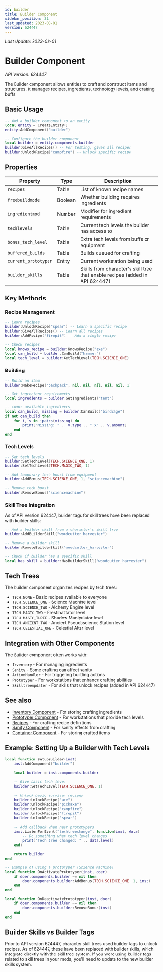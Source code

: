 ```yaml
---
id: builder
title: Builder Component
sidebar_position: 21
last_updated: 2023-08-01
version: 624447
---
```

*Last Update: 2023-08-01*
# Builder Component

*API Version: 624447*

The Builder component allows entities to craft and construct items and structures. It manages recipes, ingredients, technology levels, and crafting buffs.

## Basic Usage

```lua
-- Add a builder component to an entity
local entity = CreateEntity()
entity:AddComponent("builder")

-- Configure the builder component
local builder = entity.components.builder
builder:GiveAllRecipes() -- For testing, gives all recipes
builder:UnlockRecipe("campfire") -- Unlock specific recipe
```

## Properties

| Property | Type | Description |
|----------|------|-------------|
| `recipes` | Table | List of known recipe names |
| `freebuildmode` | Boolean | Whether building requires ingredients |
| `ingredientmod` | Number | Modifier for ingredient requirements |
| `techlevels` | Table | Current tech levels the builder has access to |
| `bonus_tech_level` | Table | Extra tech levels from buffs or equipment |
| `buffered_builds` | Table | Builds queued for crafting |
| `current_prototyper` | Entity | Current workstation being used |
| `builder_skills` | Table | Skills from character's skill tree that enable recipes (added in API 624447) |

## Key Methods

### Recipe Management

```lua
-- Learn recipes
builder:UnlockRecipe("spear") -- Learn a specific recipe
builder:GiveAllRecipes() -- Learn all recipes
builder:AddRecipe("firepit") -- Add a single recipe

-- Check recipes
local knows_recipe = builder:KnowsRecipe("axe")
local can_build = builder:CanBuild("hammer")
local tech_level = builder:GetTechLevel(TECH.SCIENCE_ONE)
```

### Building

```lua
-- Build an item
builder:MakeRecipe("backpack", nil, nil, nil, nil, nil, 1)

-- Get ingredient requirements
local ingredients = builder:GetIngredients("tent")

-- Count available ingredients
local can_build, missing = builder:CanBuild("birdcage")
if not can_build then
    for i, v in ipairs(missing) do
        print("Missing: " .. v.type .. " x" .. v.amount)
    end
end
```

### Tech Levels

```lua
-- Set tech levels
builder:SetTechLevel(TECH.SCIENCE_ONE, 1)
builder:SetTechLevel(TECH.MAGIC_TWO, 1)

-- Add temporary tech boost from equipment
builder:AddBonus(TECH.SCIENCE_ONE, 1, "sciencemachine")

-- Remove tech boost
builder:RemoveBonus("sciencemachine")
```

### Skill Tree Integration

As of API version 624447, builder tags for skill trees have been replaced with builder skills:

```lua
-- Add a builder skill from a character's skill tree
builder:AddBuilderSkill("woodcutter_harvester")

-- Remove a builder skill
builder:RemoveBuilderSkill("woodcutter_harvester")

-- Check if builder has a specific skill
local has_skill = builder:HasBuilderSkill("woodcutter_harvester")
```

## Tech Trees

The builder component organizes recipes by tech trees:

- `TECH.NONE` - Basic recipes available to everyone
- `TECH.SCIENCE_ONE` - Science Machine level
- `TECH.SCIENCE_TWO` - Alchemy Engine level
- `TECH.MAGIC_TWO` - Prestihatitator level
- `TECH.MAGIC_THREE` - Shadow Manipulator level
- `TECH.ANCIENT_TWO` - Ancient Pseudoscience Station level
- `TECH.CELESTIAL_ONE` - Celestial Altar level

## Integration with Other Components

The Builder component often works with:

- `Inventory` - For managing ingredients
- `Sanity` - Some crafting can affect sanity
- `ActionHandler` - For triggering building actions
- `Prototyper` - For workstations that enhance crafting abilities
- `Skilltreeupdater` - For skills that unlock recipes (added in API 624447)

## See also

- [Inventory Component](inventory.md) - For storing crafting ingredients
- [Prototyper Component](other-components.md) - For workstations that provide tech levels
- [Recipes](../recipes/crafting.md) - For crafting recipe definitions
- [Sanity Component](sanity.md) - For sanity effects from crafting
- [Container Component](container.md) - For storing crafted items

## Example: Setting Up a Builder with Tech Levels

```lua
local function SetupBuilder(inst)
    inst:AddComponent("builder")
    
    local builder = inst.components.builder
    
    -- Give basic tech level
    builder:SetTechLevel(TECH.SCIENCE_ONE, 1)
    
    -- Unlock basic survival recipes
    builder:UnlockRecipe("axe")
    builder:UnlockRecipe("pickaxe")
    builder:UnlockRecipe("campfire")
    builder:UnlockRecipe("firepit")
    builder:UnlockRecipe("spear")
    
    -- Add callback when near prototypers
    inst:ListenForEvent("techtreechange", function(inst, data)
        -- Do something when tech level changes
        print("Tech tree changed: " .. data.level)
    end)
    
    return builder
end

-- Example of using a prototyper (Science Machine)
local function OnActivatePrototyper(inst, doer)
    if doer.components.builder ~= nil then
        doer.components.builder:AddBonus(TECH.SCIENCE_ONE, 1, inst)
    end
end

local function OnDeactivatePrototyper(inst, doer)
    if doer.components.builder ~= nil then
        doer.components.builder:RemoveBonus(inst)
    end
end
```

## Builder Skills vs Builder Tags

Prior to API version 624447, character skill trees used builder tags to unlock recipes. As of 624447, these have been replaced with builder skills, which integrate directly with the skill tree system. If you were using builder tags related to skill trees in your mods, you'll need to update to the new builder skills system.
